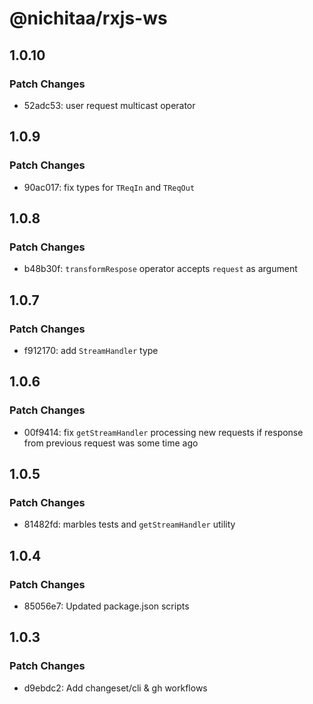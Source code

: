 # @nichitaa/rxjs-ws

## 1.0.10

### Patch Changes

- 52adc53: user request multicast operator

## 1.0.9

### Patch Changes

- 90ac017: fix types for `TReqIn` and `TReqOut`

## 1.0.8

### Patch Changes

- b48b30f: `transformRespose` operator accepts `request` as argument

## 1.0.7

### Patch Changes

- f912170: add `StreamHandler` type

## 1.0.6

### Patch Changes

- 00f9414: fix `getStreamHandler` processing new requests if response from previous request was some time ago

## 1.0.5

### Patch Changes

- 81482fd: marbles tests and `getStreamHandler` utility

## 1.0.4

### Patch Changes

- 85056e7: Updated package.json scripts

## 1.0.3

### Patch Changes

- d9ebdc2: Add changeset/cli & gh workflows
